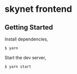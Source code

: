 # skynet frontend

## Getting Started

Install dependencies,

```bash
$ yarn
```

Start the dev server,

```bash
$ yarn start
```
